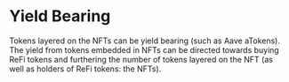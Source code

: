 # Yield Bearing

Tokens layered on the NFTs can be yield bearing (such as Aave aTokens). The yield from tokens embedded in NFTs can be directed towards buying ReFi tokens and furthering the number of tokens layered on the NFT (as well as holders of ReFi tokens: the NFTs).
